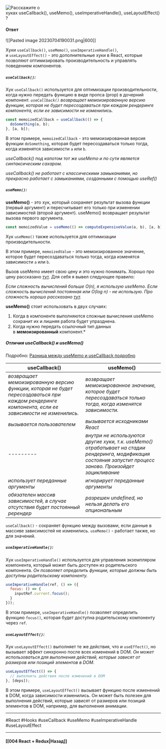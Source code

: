 ![Расскажите о хуках `useCallback()`, `useMemo()`, `useImperativeHandle()`, `useLayoutEffect()`?](https://youtu.be/GZUy2i6QN7o?t=449)

#### Ответ

![[Pasted image 20230704190031.png|600]]

Хуки `useCallback()`, `useMemo()`, `useImperativeHandle()`, и `useLayoutEffect()` - это дополнительные хуки в React, которые позволяют оптимизировать производительность и управлять поведением компонентов.

##### *`useCallback()`:*

Хук `useCallback()` используется для оптимизации производительности, когда нужно передать функцию в виде пропса (prop) в дочерний компонент. *`useCallback()` возвращает мемоизированную версию функции, которая не будет пересоздаваться при каждом рендеринге компонента, если ее зависимости не изменились.*

```jsx
const memoizedCallback = useCallback(() => {
  doSomething(a, b);
}, [a, b]);
```

В этом примере, `memoizedCallback` - это мемоизированная версия функции `doSomething`, которая будет пересоздаваться только тогда, когда изменятся зависимости `a` или `b`.

*useCallback() под капотом тот же useMemo и по сути является синтаксическим сахаром.*

*useCallback() не работает с классическими замыканиями, но прекрасно работает с замыканиями, созданными с помощью useRef()*

##### *`useMemo()`:*
 
**useMemo()** - это хук, который сохраняет результат вызова функции (первый аргумент) и пересчитывает его только при изменении зависимостей (второй аргумент). 
useMemo() возвращает результат вызова первого аргумента.

``` jsx
const memoizedValue = useMemo(() => computeExpensiveValue(a, b), [a, b]);
```

Хук `useMemo()` также используется для оптимизации производительности.

В этом примере, `memoizedValue` - это мемоизированное значение, которое будет пересоздаваться только тогда, когда изменятся зависимости `a` или `b`.

Вызов useMemo имеет свою цену и это нужно понимать. Хорошо про цену рассказано [тут](https://youtu.be/i6DPqqbdIyw). Для себя я вывел следующее правило:

*Если сложность вычислений больше O(n), я использую useMemo. Если сложность вычислений постоянная или O(log n) - не использую. Про сложность хорошо рассказано [тут](https://tproger.ru/articles/computational-complexity-explained/).*

**useMemo()** стоит использовать в двух случаях:
1. Когда в компоненте выполняются сложные вычисления useMemo сохранит их и лишняя работа будет упразднена.
2. Когда нужно передать ссылочный тип данных в **мемоизированный** компонент.*

##### Отличия useCallback() и useMemo()

Подробно: [Разница между useMemo и useCallback подробно](https://habr.com/ru/articles/579242/)

| useCallback()                                                                                                                                      | useMemo()                                                                                                                                                      |
| -------------------------------------------------------------------------------------------------------------------------------------------------- | -------------------------------------------------------------------------------------------------------------------------------------------------------------- |
| *возвращает мемоизированную версию функции, которая не будет пересоздаваться при каждом рендеринге компонента, если ее зависимости не изменились.* | *возвращает мемоизированное значение, которое будет пересоздаваться только тогда, когда изменятся зависимости.*                                                |
| *вызывается пользователем*                                                                                                                         | *вызывается исходниками React*                                                                                                                                 |
| ---------                                                                                                                                        | *внутри не используются другие хуки, т.к. useMemo() отрабатывает на стадии рендеринга, модификация состояния запустит процесс заново. Произойдет зацикливание* |
| *использует переданные аргументы*                                                                                                                  | *игнорирует переданные аргументы*                                                                                                                              |
| *обязателен массив зависимостей, в случае отсутствия будет постоянный ререндер*                                                                    | *разрешен undefined, но нельзя делать его опциональным*                                                                                                                                                             |

`useCallback()` - сохраняет функцию между вызовами, если данные в массиве зависимостей не изменились. 
`useMemo()` - работает также, но для значений.

##### *`useImperativeHandle()`:*

Хук `useImperativeHandle()` используется для управления экземпляром компонента, который может быть доступен из родительского компонента. *Он позволяет определить функции, которые должны быть доступны родительскому компоненту.*

```jsx
useImperativeHandle(ref, () => ({
  focus: () => {
    inputRef.current.focus();
  }
}));
```

В этом примере, `useImperativeHandle()` позволяет определить функцию `focus()`, которая будет доступна родительскому компоненту через `ref`.

##### *`useLayoutEffect()`:*

Хук `useLayoutEffect()` выполняет те же действия, что и `useEffect()`, но вызывает эффект синхронно после всех изменений в DOM. *Он может использоваться для выполнения действий, которые зависят от размеров или позиций элементов в DOM.*

```jsx
useLayoutEffect(() => {
  // выполнить действия после изменений в DOM
}, [deps]);
```

В этом примере, `useLayoutEffect()` вызывает функцию после изменений в DOM, когда зависимости изменились. Он может быть полезен для выполнения действий, которые зависят от размеров или позиций элементов в DOM, например, для выполнения анимации.

____
#React #Hooks #useCallback #useMemo #useImperativeHandle #useLayoutEffect

____

#### [[004 React + Redux|Назад]]